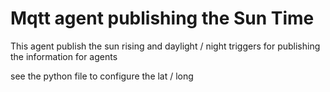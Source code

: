 # Mqtt agent publishing the Sun Time

This agent publish the sun rising and daylight / night triggers for publishing the information for agents

see the python file to configure the lat / long

